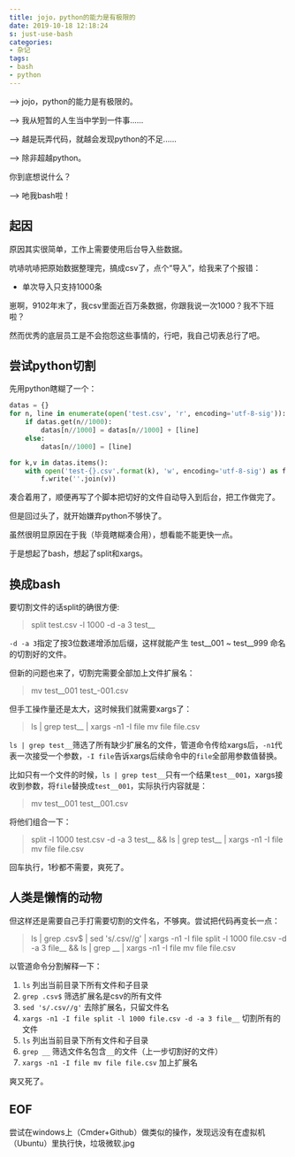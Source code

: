 ```yaml
---
title: jojo，python的能力是有极限的
date: 2019-10-18 12:18:24
s: just-use-bash
categories:
- 杂记
tags:
- bash
- python
---
```


--> jojo，python的能力是有极限的。

--> 我从短暂的人生当中学到一件事......

--> 越是玩弄代码，就越会发现python的不足......

--> 除非超越python。

你到底想说什么？

--> 吔我bash啦！

<!-- more -->
## 起因

原因其实很简单，工作上需要使用后台导入些数据。

吭哧吭哧把原始数据整理完，搞成csv了，点个“导入”，给我来了个报错：

* 单次导入只支持1000条

崽啊，9102年末了，我csv里面近百万条数据，你跟我说一次1000？我不下班啦？

然而优秀的底层员工是不会抱怨这些事情的，行吧，我自己切表总行了吧。

## 尝试python切割

先用python瞎糊了一个：

```python
datas = {}
for n, line in enumerate(open('test.csv', 'r', encoding='utf-8-sig')):
    if datas.get(n//1000):
        datas[n//1000] = datas[n//1000] + [line]
    else:
        datas[n//1000] = [line]

for k,v in datas.items():
    with open('test-{}.csv'.format(k), 'w', encoding='utf-8-sig') as f:
        f.write(''.join(v))
```

凑合着用了，顺便再写了个脚本把切好的文件自动导入到后台，把工作做完了。

但是回过头了，就开始嫌弃python不够快了。

虽然很明显原因在于我（毕竟瞎糊凑合用），想看能不能更快一点。

于是想起了bash，想起了split和xargs。

## 换成bash

要切割文件的话split的确很方便:

> split test.csv -l 1000 -d -a 3 test__

`-d -a 3`指定了按3位数递增添加后缀，这样就能产生 test__001 ~ test__999 命名的切割好的文件。

但新的问题也来了，切割完需要全部加上文件扩展名：

> mv test__001 test_-001.csv

但手工操作量还是太大，这时候我们就需要xargs了：

> ls | grep test__ | xargs -n1 -I file mv file file.csv

`ls | grep test__`筛选了所有缺少扩展名的文件，管道命令传给xargs后，`-n1`代表一次接受一个参数，`-I file`告诉xargs后续命令中的`file`全部用参数值替换。

比如只有一个文件的时候，`ls | grep test__`只有一个结果`test__001`，xargs接收到参数，将`file`替换成`test__001`，实际执行内容就是：

> mv test__001 test__001.csv

将他们组合一下：

> split -l 1000 test.csv -d -a 3 test__ && ls | grep test__ | xargs -n1 -I file mv file file.csv

回车执行，1秒都不需要，爽死了。

## 人类是懒惰的动物

但这样还是需要自己手打需要切割的文件名，不够爽。尝试把代码再变长一点：

> ls | grep .csv$ | sed 's/.csv//g' | xargs -n1 -I file split -l 1000 file.csv -d -a 3 file__ && ls | grep __ | xargs -n1 -I file mv file file.csv

以管道命令分割解释一下：

1. `ls` 列出当前目录下所有文件和子目录
2. `grep .csv$` 筛选扩展名是csv的所有文件
3. `sed 's/.csv//g'` 去除扩展名，只留文件名
4. `xargs -n1 -I file split -l 1000 file.csv -d -a 3 file__` 切割所有的文件
5. `ls` 列出当前目录下所有文件和子目录
6. `grep __` 筛选文件名包含`__`的文件（上一步切割好的文件）
7. `xargs -n1 -I file mv file file.csv` 加上扩展名

爽又死了。

## EOF

尝试在windows上（Cmder+Github）做类似的操作，发现远没有在虚拟机（Ubuntu）里执行快，垃圾微软.jpg